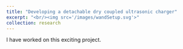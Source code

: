 ```yaml
---
title: "Developing a detachable dry coupled ultrasonic charger"
excerpt: "<br/><img src='/images/wandSetup.svg'>"
collection: research
---
```


I have worked on this exciting project.
